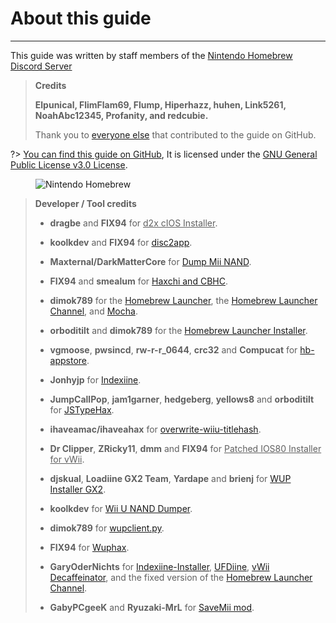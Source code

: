 # About this guide
---
This guide was written by staff members of the [Nintendo Homebrew Discord Server](https://discord.gg/C29hYvh)

> **Credits**
>
> **Elpunical, FlimFlam69, Flump, Hiperhazz, huhen, Link5261, NoahAbc12345, Profanity, and redcubie.**
>
> Thank you to [everyone else](https://github.com/hacks-guide/Guide-WiiU/graphs/contributors) that contributed to the guide on GitHub.

?> [You can find this guide on GitHub](https://github.com/hacks-guide/Guide-WiiU), It is licensed under the [GNU General Public License v3.0 License](https://github.com/hacks-guide/Guide-WiiU/blob/master/LICENSE).

<figure class="thumbnails">
    <img src="docs/assets/img/nh.jpg" alt="Nintendo Homebrew" title="Nintendo Homebrew">
</figure>

>
> **Developer / Tool credits**
>
> - **dragbe** and **FIX94** for <u>d2x cIOS Installer</u>.
>
> - **koolkdev** and **FIX94** for [disc2app](https://github.com/koolkdev/disc2app).
>
> - **Maxternal/DarkMatterCore** for [Dump Mii NAND](https://code.google.com/p/gbadev/).
>
> - **FIX94** and **smealum** for [Haxchi and CBHC](https://github.com/FIX94/haxchi).
>
> - **dimok789** for the [Homebrew Launcher](https://github.com/dimok789/homebrew_launcher), the [Homebrew Launcher Channel](https://github.com/dimok789/homebrew_launcher), and [Mocha](https://github.com/dimok789/mocha).
>
> - **orboditilt** and **dimok789** for the [Homebrew Launcher Installer](https://github.com/wiiu-env/homebrew_launcher_installer).
>
> - **vgmoose**, **pwsincd**, **rw-r-r_0644**, **crc32** and **Compucat** for [hb-appstore](https://github.com/vgmoose/hb-appstore).
>
> - **Jonhyjp** for [Indexiine](https://gbatemp.net/threads/indexiine-load-cfw-during-boot-and-offline-without-a-vc-ds-title.553681/).
>
> - **JumpCallPop**, **jam1garner**, **hedgeberg**, **yellows8** and **orboditilt** for [JSTypeHax](https://github.com/wiiu-env/JsTypeHax).
>
> - **ihaveamac/ihaveahax** for [overwrite-wiiu-titlehash](https://github.com/ihaveamac/overwrite-wiiu-titlehash).
>
> - **Dr Clipper**, **ZRicky11**, **dmm** and **FIX94** for <u>Patched IOS80 Installer for vWii</u>.
>
> - **djskual**, **Loadiine GX2 Team**, **Yardape** and **brienj** for [WUP Installer GX2](https://sourceforge.net/projects/wup-installer-gx2/).
>
> - **koolkdev** for [Wii U NAND Dumper](https://github.com/koolkdev/wiiu-nanddumper).
>
> - **dimok789** for [wupclient.py](https://github.com/dimok789/mocha/blob/master/ios_mcp/wupclient.py).
>
> - **FIX94** for [Wuphax](https://github.com/FIX94/wuphax).
>
> - **GaryOderNichts** for [Indexiine-Installer](https://github.com/GaryOderNichts/indexiine-installer), [UFDiine](https://github.com/GaryOderNichts/UFDiine), [vWii Decaffeinator](https://github.com/GaryOderNichts/vWii-Decaffeinator), and the fixed version of the [Homebrew Launcher Channel](https://github.com/GaryOderNichts/homebrew_launcher/).
>
> - **GabyPCgeeK** and **Ryuzaki-MrL** for [SaveMii mod](https://github.com/GabyPCgeeK/savemii).
>
